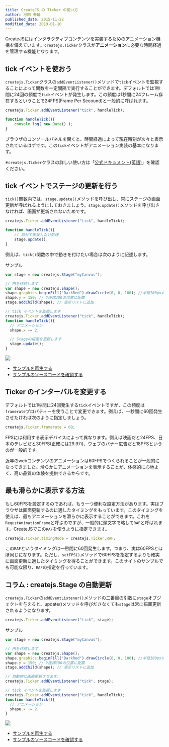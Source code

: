 ```yaml
---
title: CreateJS の Ticker の使い方
author: 池田 泰延
published_date: 2015-11-22
modified_date: 2019-01-10
---
```


CreateJSにはインタラクティブコンテンツを実装するためのアニメーション機構を備えています。`createjs.Ticker`クラスが**アニメーション**に必要な時間経過を管理する機能となります。

## tick イベントを使おう

`createjs.Ticker`クラスの`addEventListener()`メソッドで`tick`イベントを監視することによって関数を一定間隔で実行することができます。デフォルトでは1秒間に24回の頻度で`tick`イベントが発生します。この頻度は1秒間に24フレーム存在するということで24FPS(Frame Per Secound)と一般的に呼ばれます。

```js
createjs.Ticker.addEventListener("tick", handleTick);

function handleTick(){
    console.log( new Date() );
}
```

ブラウザのコンソールパネルを開くと、時間経過によって現在時刻が次々と表示されているはずです。この`tick`イベントがアニメーション実装の基本になります。

※`createjs.Ticker`クラスの詳しい使い方は「[公式ドキュメント(英語)](https://createjs.com/docs/easeljs/classes/Ticker.html)」を確認ください。

## tick イベントでステージの更新を行う

`tick()`関数内では、`stage.update()`メソッドを呼び出し、常にステージの画面更新が呼ばれるようにしておきましょう。`stage.update()`メソッドを呼び出さなければ、画面が更新されないためです。

```js
createjs.Ticker.addEventListener("tick", handleTick);

function handleTick(){
    // 自分で実装したい処理
    stage.update();
}
```

例えば、`tick()`関数の中で動きを付けたい場合は次のように記述します。

サンプル

```js
var stage = new createjs.Stage("myCanvas");

// 円を作成します
var shape = new createjs.Shape();
shape.graphics.beginFill("DarkRed").drawCircle(0, 0, 100); //半径100pxの円を描画
shape.y = 150; // Y座標300の位置に配置
stage.addChild(shape); // 表示リストに追加

// tick イベントを監視します
createjs.Ticker.addEventListener("tick", handleTick);
function handleTick(){
  // アニメーション
  shape.x += 2;

  // Stageの描画を更新します
  stage.update();
}
```

![](../imgs/ticker.html.png)

- [サンプルを再生する](https://ics-creative.github.io/tutorial-createjs/samples/ticker.html)
- [サンプルのソースコードを確認する](../samples/ticker.html)

## Ticker のインターバルを変更する

デフォルトでは1秒間に24回発生する`tick`イベントですが、この頻度は`framerate`プロパティーを使うことで変更できます。例えば、一秒間に60回発生させたければ次のように指定しましょう。

```js
createjs.Ticker.framerate = 60;
```

FPSには利用する表示デバイスによって異なります。例えば映画だと24FPS、日本のテレビだと30FPS(正確には29.97i)、ウェブのバナー広告だと18PFSというのが一般的です。

近年のwebコンテンツのアニメーションは60FPSでつくられることが一般的になってきました。滑らかにアニメーションを表示することが、体感的に心地よく、高い品質の体験を提供できるからです。

## 最も滑らかに表示する方法

もし60FPSを設定するのであれば、もう一つ便利な設定方法があります。実はブラウザは画面更新するのに適したタイミングをもっています。このタイミングを使えば、最もアニメーションを滑らかに表示することができます。これを`RequstAnimationFrame`と呼ぶのですが、一般的に頭文字で略して`RAF`と呼ばれます。CreateJSでこの`RAF`を使うように指定できます。

```js
createjs.Ticker.timingMode = createjs.Ticker.RAF;
```

この`RAF`というタイミングは一秒間に60回発生します。つまり、実は60FPSとほぼ同じになります。ただし、`setFPS()`メソッドで60FPSを指定するよりも確実に画面更新に適したタイミングを得ることができます。このサイトのサンプルでも可能な限り、`RAF`の指定を行っています。

## コラム : createjs.Stage の自動更新

`createjs.Ticker`の`addEventListener()`メソッドの二番目の引数に`stage`オブジェクトを与えると、update()メソッドを呼びださなくても`stage`は常に描画更新されるようになります。

```js
createjs.Ticker.addEventListener("tick", stage);
```


サンプル

```js
var stage = new createjs.Stage("myCanvas");

// 円を作成します
var shape = new createjs.Shape();
shape.graphics.beginFill("DarkRed").drawCircle(0, 0, 100); //半径100pxの円を描画
shape.y = 150; // Y座標300の位置に配置
stage.addChild(shape); // 表示リストに追加

// 自動的に画面更新させます。
createjs.Ticker.addEventListener("tick", stage);

// tick イベントを監視します
createjs.Ticker.addEventListener("tick", handleTick);
function handleTick(){
  // アニメーション
  shape.x += 2;
}
```


![](../imgs/ticker_autoupdate.html.png)

- [サンプルを再生する](https://ics-creative.github.io/tutorial-createjs/samples/ticker_autoupdate.html)
- [サンプルのソースコードを確認する](../samples/ticker_autoupdate.html)
